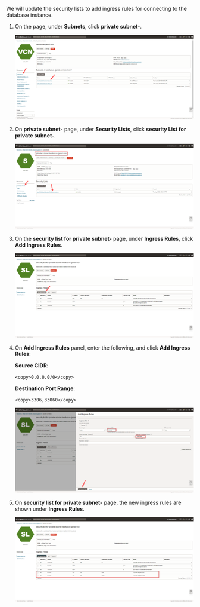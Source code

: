 <!--
    {
        "name":"Allow incoming connections for the database",
        "description":"Update the VCN security list to allow connections to the database on specific ports"
    }
-->

We will update the security lists to add ingress rules for connecting to the database instance. 

1. On the **[](var:hw_vcn_name)** page, under **Subnets**, click  **private subnet-[](var:hw_vcn_name)**.

     ![Show subnet details](./images/9-heatwave-genai-vcn-subnets.png "Show subnet details")

2. On **private subnet-[](var:hw_vcn_name)** page, under **Security Lists**, click  **security List for private subnet-[](var:hw_vcn_name)**.

    ![Select security lists](./images/10-select-security-list.png "Select security lists")

3. On the **security list for private subnet-[](var:hw_vcn_name)** page, under **Ingress Rules**, click **Add Ingress Rules**.

    ![Add ingress rules](./images/11-add-ingress-rules.png "Add ingress rules")

4. On **Add Ingress Rules** panel, enter the following, and click **Add Ingress Rules**:

    **Source CIDR**:

    ```
    <copy>0.0.0.0/0</copy>
    ```

    **Destination Port Range**:

    ```
    <copy>3306,33060</copy>
    ```

    ![Ingress rules](./images/12-enter-ingress-rules.png "Ingress rules")

5. On **security list for private subnet-[](var:hw_vcn_name)** page, the new ingress rules are shown under **Ingress Rules**.

    ![New ingress rules](./images/13-new-ingress-rules.png "New ingress rules")
